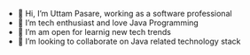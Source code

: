 - 👋 Hi, I’m Uttam Pasare, working as a software professional
- 👀 I’m tech enthusiast and love Java Programming
- 🌱 I’m am open for learnig new tech trends
- 💞️ I’m looking to collaborate on Java related technology stack
